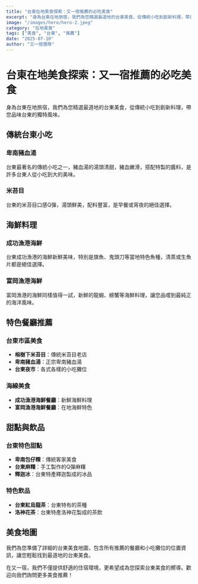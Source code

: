 ```yaml
---
title: "台東在地美食探索：又一宿推薦的必吃美食"
excerpt: "身為台東在地旅宿，我們為您精選最道地的台東美食，從傳統小吃到創新料理，帶您品味台東的獨特風味。"
image: "/images/hero/hero-2.jpeg"
category: "在地美食"
tags: ["美食", "台東", "推薦"]
date: "2025-07-10"
author: "又一宿團隊"
---
```


# 台東在地美食探索：又一宿推薦的必吃美食

身為台東在地旅宿，我們為您精選最道地的台東美食，從傳統小吃到創新料理，帶您品味台東的獨特風味。

## 傳統台東小吃

### 卑南豬血湯
台東最著名的傳統小吃之一，豬血湯的湯頭清甜，豬血嫩滑，搭配特製的醬料，是許多台東人從小吃到大的美味。

### 米苔目
台東的米苔目口感Q彈，湯頭鮮美，配料豐富，是早餐或宵夜的絕佳選擇。

## 海鮮料理

### 成功漁港海鮮
台東成功漁港的海鮮新鮮美味，特別是旗魚、鬼頭刀等當地特色魚種，清蒸或生魚片都是絕佳選擇。

### 富岡漁港海鮮
富岡漁港的海鮮同樣值得一試，新鮮的龍蝦、螃蟹等海鮮料理，讓您品嚐到最純正的海洋風味。

## 特色餐廳推薦

### 台東市區美食
- **榕樹下米苔目**：傳統米苔目老店
- **卑南豬血湯**：正宗卑南豬血湯
- **台東夜市**：各式各樣的小吃攤位

### 海線美食
- **成功漁港海鮮餐廳**：新鮮海鮮料理
- **富岡漁港海鮮餐廳**：在地海鮮特色

## 甜點與飲品

### 台東特色甜點
- **卑南包仔粿**：傳統客家美食
- **台東麻糬**：手工製作的Q彈麻糬
- **釋迦冰**：台東特產釋迦製成的冰品

### 特色飲品
- **台東紅烏龍茶**：台東特有的茶種
- **洛神花茶**：台東特產洛神花製成的茶飲

## 美食地圖

我們為您準備了詳細的台東美食地圖，包含所有推薦的餐廳和小吃攤位的位置資訊，讓您輕鬆找到最道地的台東美食。

在又一宿，我們不僅提供舒適的住宿環境，更希望成為您探索台東美食的嚮導。歡迎向我們詢問更多美食推薦！ 